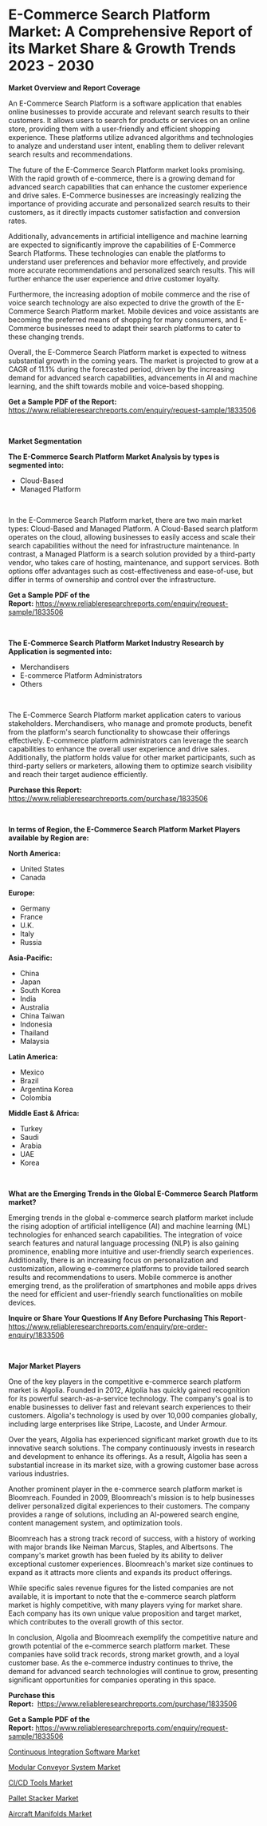 <p><h1>E-Commerce Search Platform Market: A Comprehensive Report of its Market Share & Growth Trends 2023 - 2030</h1></p><p><strong>Market Overview and Report Coverage</strong></p>
<p><p>An E-Commerce Search Platform is a software application that enables online businesses to provide accurate and relevant search results to their customers. It allows users to search for products or services on an online store, providing them with a user-friendly and efficient shopping experience. These platforms utilize advanced algorithms and technologies to analyze and understand user intent, enabling them to deliver relevant search results and recommendations.</p><p>The future of the E-Commerce Search Platform market looks promising. With the rapid growth of e-commerce, there is a growing demand for advanced search capabilities that can enhance the customer experience and drive sales. E-Commerce businesses are increasingly realizing the importance of providing accurate and personalized search results to their customers, as it directly impacts customer satisfaction and conversion rates.</p><p>Additionally, advancements in artificial intelligence and machine learning are expected to significantly improve the capabilities of E-Commerce Search Platforms. These technologies can enable the platforms to understand user preferences and behavior more effectively, and provide more accurate recommendations and personalized search results. This will further enhance the user experience and drive customer loyalty.</p><p>Furthermore, the increasing adoption of mobile commerce and the rise of voice search technology are also expected to drive the growth of the E-Commerce Search Platform market. Mobile devices and voice assistants are becoming the preferred means of shopping for many consumers, and E-Commerce businesses need to adapt their search platforms to cater to these changing trends.</p><p>Overall, the E-Commerce Search Platform market is expected to witness substantial growth in the coming years. The market is projected to grow at a CAGR of 11.1% during the forecasted period, driven by the increasing demand for advanced search capabilities, advancements in AI and machine learning, and the shift towards mobile and voice-based shopping.</p></p>
<p><strong>Get a Sample PDF of the Report:</strong> <a href="https://www.reliableresearchreports.com/enquiry/request-sample/1833506">https://www.reliableresearchreports.com/enquiry/request-sample/1833506</a></p>
<p>&nbsp;</p>
<p><strong>Market Segmentation</strong></p>
<p><strong>The E-Commerce Search Platform Market Analysis by types is segmented into:</strong></p>
<p><ul><li>Cloud-Based</li><li>Managed Platform</li></ul></p>
<p>&nbsp;</p>
<p><p>In the E-Commerce Search Platform market, there are two main market types: Cloud-Based and Managed Platform. A Cloud-Based search platform operates on the cloud, allowing businesses to easily access and scale their search capabilities without the need for infrastructure maintenance. In contrast, a Managed Platform is a search solution provided by a third-party vendor, who takes care of hosting, maintenance, and support services. Both options offer advantages such as cost-effectiveness and ease-of-use, but differ in terms of ownership and control over the infrastructure.</p></p>
<p><strong>Get a Sample PDF of the Report:</strong>&nbsp;<a href="https://www.reliableresearchreports.com/enquiry/request-sample/1833506">https://www.reliableresearchreports.com/enquiry/request-sample/1833506</a></p>
<p>&nbsp;</p>
<p><strong>The E-Commerce Search Platform Market Industry Research by Application is segmented into:</strong></p>
<p><ul><li>Merchandisers</li><li>E-commerce Platform Administrators</li><li>Others</li></ul></p>
<p>&nbsp;</p>
<p><p>The E-Commerce Search Platform market application caters to various stakeholders. Merchandisers, who manage and promote products, benefit from the platform's search functionality to showcase their offerings effectively. E-commerce platform administrators can leverage the search capabilities to enhance the overall user experience and drive sales. Additionally, the platform holds value for other market participants, such as third-party sellers or marketers, allowing them to optimize search visibility and reach their target audience efficiently.</p></p>
<p><strong>Purchase this Report:</strong>&nbsp; <a href="https://www.reliableresearchreports.com/purchase/1833506">https://www.reliableresearchreports.com/purchase/1833506</a></p>
<p>&nbsp;</p>
<p><strong>In terms of Region, the E-Commerce Search Platform Market Players available by Region are:</strong></p>
<p>
    <p> <strong> North America: </strong>
        <ul>
            <li>United States</li>
            <li>Canada</li>
        </ul>
        </p> 
    <p> <strong> Europe: </strong>
        <ul>
            <li>Germany</li>
            <li>France</li>
            <li>U.K.</li>
            <li>Italy</li>
            <li>Russia</li>
        </ul>
        </p> 
    <p> <strong> Asia-Pacific: </strong>
        <ul>
            <li>China</li>
            <li>Japan</li>
            <li>South Korea</li>
            <li>India</li>
            <li>Australia</li>
            <li>China Taiwan</li>
            <li>Indonesia</li>
            <li>Thailand</li>
            <li>Malaysia</li>
        </ul>
        </p> 
    <p> <strong> Latin America: </strong>
        <ul>
            <li>Mexico</li>
            <li>Brazil</li>
            <li>Argentina Korea</li>
            <li>Colombia</li>
        </ul>
        </p> 
    <p> <strong> Middle East & Africa: </strong>
        <ul>
            <li>Turkey</li>
            <li>Saudi</li>
            <li>Arabia</li>
            <li>UAE</li>
            <li>Korea</li>
        </ul>
    </p>
    </p>
<p>&nbsp;</p>
<p><strong>What are the Emerging Trends in the Global E-Commerce Search Platform market?</strong></p>
<p><p>Emerging trends in the global e-commerce search platform market include the rising adoption of artificial intelligence (AI) and machine learning (ML) technologies for enhanced search capabilities. The integration of voice search features and natural language processing (NLP) is also gaining prominence, enabling more intuitive and user-friendly search experiences. Additionally, there is an increasing focus on personalization and customization, allowing e-commerce platforms to provide tailored search results and recommendations to users. Mobile commerce is another emerging trend, as the proliferation of smartphones and mobile apps drives the need for efficient and user-friendly search functionalities on mobile devices.</p></p>
<p><strong>Inquire or Share Your Questions If Any Before Purchasing This Report</strong>- <a href="https://www.reliableresearchreports.com/enquiry/pre-order-enquiry/1833506">https://www.reliableresearchreports.com/enquiry/pre-order-enquiry/1833506</a></p>
<p>&nbsp;</p>
<p><strong>Major Market Players</strong></p>
<p><p>One of the key players in the competitive e-commerce search platform market is Algolia. Founded in 2012, Algolia has quickly gained recognition for its powerful search-as-a-service technology. The company's goal is to enable businesses to deliver fast and relevant search experiences to their customers. Algolia's technology is used by over 10,000 companies globally, including large enterprises like Stripe, Lacoste, and Under Armour.</p><p>Over the years, Algolia has experienced significant market growth due to its innovative search solutions. The company continuously invests in research and development to enhance its offerings. As a result, Algolia has seen a substantial increase in its market size, with a growing customer base across various industries.</p><p>Another prominent player in the e-commerce search platform market is Bloomreach. Founded in 2009, Bloomreach's mission is to help businesses deliver personalized digital experiences to their customers. The company provides a range of solutions, including an AI-powered search engine, content management system, and optimization tools.</p><p>Bloomreach has a strong track record of success, with a history of working with major brands like Neiman Marcus, Staples, and Albertsons. The company's market growth has been fueled by its ability to deliver exceptional customer experiences. Bloomreach's market size continues to expand as it attracts more clients and expands its product offerings.</p><p>While specific sales revenue figures for the listed companies are not available, it is important to note that the e-commerce search platform market is highly competitive, with many players vying for market share. Each company has its own unique value proposition and target market, which contributes to the overall growth of this sector.</p><p>In conclusion, Algolia and Bloomreach exemplify the competitive nature and growth potential of the e-commerce search platform market. These companies have solid track records, strong market growth, and a loyal customer base. As the e-commerce industry continues to thrive, the demand for advanced search technologies will continue to grow, presenting significant opportunities for companies operating in this space.</p></p>
<p><strong>Purchase this Report:</strong>&nbsp;&nbsp;<a href="https://www.reliableresearchreports.com/purchase/1833506">https://www.reliableresearchreports.com/purchase/1833506</a></p>
<p></p>
<p><strong>Get a Sample PDF of the Report:</strong>&nbsp;<a href="https://www.reliableresearchreports.com/enquiry/request-sample/1833506">https://www.reliableresearchreports.com/enquiry/request-sample/1833506</a></p>
<p><p><a href="https://www.linkedin.com/pulse/continuous-integration-software-market-size-share-amp-trends/">Continuous Integration Software Market</a></p><p><a href="https://medium.com/@lylaberge1964/modular-conveyor-system-market-size-market-outlook-and-market-forecast-2023-to-2030-a900d7ee3518">Modular Conveyor System Market</a></p><p><a href="https://www.linkedin.com/pulse/cicd-tools-market-insights-players-forecast-till-2030/">CI/CD Tools Market</a></p><p><a href="https://medium.com/@ikeschumm/pallet-stacker-market-size-reveals-the-best-marketing-channels-in-global-industry-c9375b49bf28">Pallet Stacker Market</a></p><p><a href="https://www.linkedin.com/pulse/aircraft-manifolds-market-research-report-unlocks-analysis/">Aircraft Manifolds Market</a></p></p>
